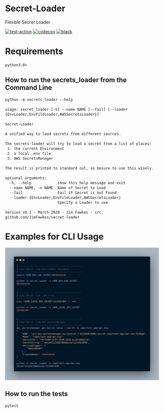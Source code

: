 # Secret-Loader

Flexible Secret Loader

[![test-action](https://github.com/JimFawkes/utils/workflows/run-tests/badge.svg)](https://github.com/JimFawkes/secret-loader/actions)
[![codecov](https://codecov.io/gh/JimFawkes/utils/branch/master/graph/badge.svg)](https://codecov.io/gh/JimFawkes/secret-loader)
[![black](https://github.com/psf/black)](https://img.shields.io/badge/code%20style-black-000000.svg)

# Requirements
```
python3.8+
```

## How to run the secrets_loader from the Command Line
```pytest
python -m secrets_loader --help

usage: secret_loader [-h] --name NAME [--fail] [--loader {EnvLoader,EnvFileLoader,AWSSecretsLoader}]

Secret-Loader

A unified way to laod secrets from different sources.

The secrets-loader will try to load a secret from a list of places:
 1. the current Environment
 2. a local .env file
 3. AWS SecretsManager

The result is printed to standard out, so besure to use this wisely.

optional arguments:
  -h, --help            show this help message and exit
  --name NAME, -n NAME  Name of Secret to Load
  --fail                Fail if Secret is not Found
  --loader {EnvLoader,EnvFileLoader,AWSSecretsLoader}
                        Specify a Loader to use

Version v0.1 - March 2020 - Jim Fawkes - src: github.com/JimFawkes/secret-loader

```

# Examples for CLI Usage
![secret_loader_cli_demo](docs/img/secret_loader_cli_demo_4.png)


## How to run the tests
```bash
pytest
```

